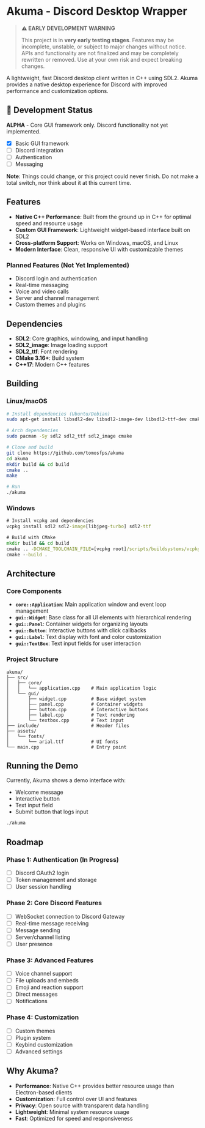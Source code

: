 # Akuma - Discord Desktop Wrapper

> **⚠️ EARLY DEVELOPMENT WARNING**
> 
> This project is in **very early testing stages**. Features may be incomplete, unstable, or subject to major changes without notice. APIs and functionality are not finalized and may be completely rewritten or removed. Use at your own risk and expect breaking changes.

A lightweight, fast Discord desktop client written in C++ using SDL2. Akuma provides a native desktop experience for Discord with improved performance and customization options.

## 🚧 Development Status

**ALPHA** - Core GUI framework only. Discord functionality not yet implemented.

- [x] Basic GUI framework
- [ ] Discord integration
- [ ] Authentication
- [ ] Messaging

**Note**: Things could change, or this project could never finish. Do not make a total switch, nor think about it at this current time.

## Features

- **Native C++ Performance**: Built from the ground up in C++ for optimal speed and resource usage
- **Custom GUI Framework**: Lightweight widget-based interface built on SDL2
- **Cross-platform Support**: Works on Windows, macOS, and Linux
- **Modern Interface**: Clean, responsive UI with customizable themes

### Planned Features (Not Yet Implemented)
- Discord login and authentication
- Real-time messaging
- Voice and video calls
- Server and channel management
- Custom themes and plugins

## Dependencies

- **SDL2**: Core graphics, windowing, and input handling
- **SDL2_image**: Image loading support
- **SDL2_ttf**: Font rendering
- **CMake 3.16+**: Build system
- **C++17**: Modern C++ features

## Building

### Linux/macOS
```bash
# Install dependencies (Ubuntu/Debian)
sudo apt-get install libsdl2-dev libsdl2-image-dev libsdl2-ttf-dev cmake

# Arch dependencies
sudo pacman -Sy sdl2 sdl2_ttf sdl2_image cmake

# Clone and build
git clone https://github.com/tomosfps/akuma
cd akuma
mkdir build && cd build
cmake ..
make

# Run
./akuma
```

### Windows
```cmd
# Install vcpkg and dependencies
vcpkg install sdl2 sdl2-image[libjpeg-turbo] sdl2-ttf

# Build with CMake
mkdir build && cd build
cmake .. -DCMAKE_TOOLCHAIN_FILE=[vcpkg root]/scripts/buildsystems/vcpkg.cmake
cmake --build .
```

## Architecture

### Core Components

- **`core::Application`**: Main application window and event loop management
- **`gui::Widget`**: Base class for all UI elements with hierarchical rendering
- **`gui::Panel`**: Container widgets for organizing layouts
- **`gui::Button`**: Interactive buttons with click callbacks
- **`gui::Label`**: Text display with font and color customization
- **`gui::TextBox`**: Text input fields for user interaction

### Project Structure
```
akuma/
├── src/
│   ├── core/
│   │   └── application.cpp    # Main application logic
│   └── gui/
│       ├── widget.cpp         # Base widget system
│       ├── panel.cpp          # Container widgets
│       ├── button.cpp         # Interactive buttons
│       ├── label.cpp          # Text rendering
│       └── textbox.cpp        # Text input
├── include/                   # Header files
├── assets/
│   └── fonts/
│       └── arial.ttf          # UI fonts
└── main.cpp                   # Entry point
```

## Running the Demo

Currently, Akuma shows a demo interface with:
- Welcome message
- Interactive button
- Text input field
- Submit button that logs input

```bash
./akuma
```

## Roadmap

### Phase 1: Authentication (In Progress)
- [ ] Discord OAuth2 login
- [ ] Token management and storage
- [ ] User session handling

### Phase 2: Core Discord Features
- [ ] WebSocket connection to Discord Gateway
- [ ] Real-time message receiving
- [ ] Message sending
- [ ] Server/channel listing
- [ ] User presence

### Phase 3: Advanced Features
- [ ] Voice channel support
- [ ] File uploads and embeds
- [ ] Emoji and reaction support
- [ ] Direct messages
- [ ] Notifications

### Phase 4: Customization
- [ ] Custom themes
- [ ] Plugin system
- [ ] Keybind customization
- [ ] Advanced settings

## Why Akuma?

- **Performance**: Native C++ provides better resource usage than Electron-based clients
- **Customization**: Full control over UI and features
- **Privacy**: Open source with transparent data handling
- **Lightweight**: Minimal system resource usage
- **Fast**: Optimized for speed and responsiveness
